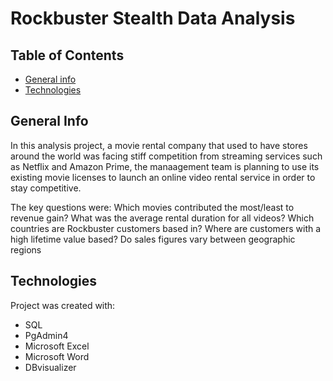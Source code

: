 # Rockbuster Stealth Data Analysis

## Table of Contents

* [General info](#general-info)
* [Technologies](#technologies)

## General Info

In this analysis project, a movie rental company that used to have stores around the world was facing stiff competition from streaming services such as Netflix and 
Amazon Prime, the manaagement team is planning to use its existing movie licenses to launch an online video rental service in order to stay competitive.

The key questions were:
  Which movies contributed the most/least to revenue gain?
  What was the average rental duration for all videos?
  Which countries are Rockbuster customers based in?
  Where are customers with a high lifetime value based?
  Do sales figures vary between geographic regions

## Technologies
Project was created with:
* SQL
* PgAdmin4
* Microsoft Excel
* Microsoft Word
* DBvisualizer
